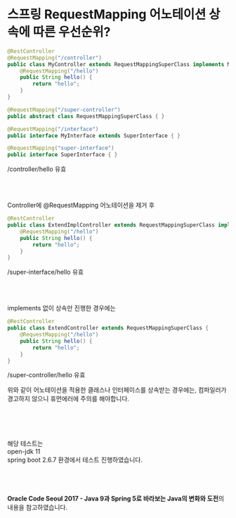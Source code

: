 # 스프링 RequestMapping 어노테이션 상속에 따른 우선순위?


```java
@RestController
@RequestMapping("/controller")
public class MyController extends RequestMappingSuperClass implements MyInterface {
    @RequestMapping("/hello")
    public String hello() {
        return "hello";
    }
}

@RequestMapping("/super-controller")
public abstract class RequestMappingSuperClass { }

@RequestMapping("/interface")
public interface MyInterface extends SuperInterface { }

@RequestMapping("super-interface")
public interface SuperInterface { }
```
/controller/hello 유효

<br>
<br>

Controller에 @RequestMapping 어노테이션을 제거 후
```java
@RestController
public class ExtendImplController extends RequestMappingSuperClass implements MyInterface{
    @RequestMapping("/hello")
    public String hello() {
        return "hello";
    }
}
```
/super-interface/hello 유효

<br>
<br>

implements 없이 상속만 진행한 경우에는
```java
@RestController
public class ExtendController extends RequestMappingSuperClass {
    @RequestMapping("/hello")
    public String hello() {
        return "hello";
    }
}
```
/super-controller/hello 유효

위와 같이 어노테이션을 적용한 클래스나 인터페이스를 상속받는 경우에는, 
컴파일러가 경고하지 않으니 휴먼에러에 주의를 해야합니다.
<br>
<br>
<br> 
<br> 
<br>

해당 테스트는 <br>
open-jdk 11 <br>
spring boot 2.6.7 환경에서 테스트 진행하였습니다. 
<br>
<br>
<br>
<br>
<br>
**Oracle Code Seoul 2017 - Java 9과 Spring 5로 바라보는 Java의 변화와 도전**의 내용을 참고하였습니다.
